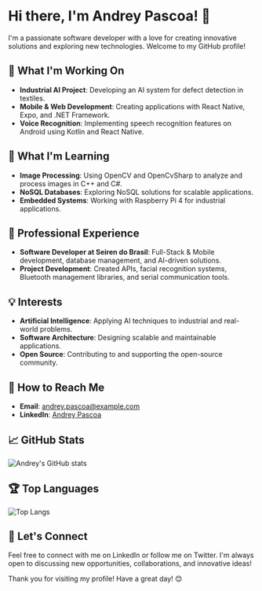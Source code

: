 # Hi there, I'm Andrey Pascoa! 👋

I'm a passionate software developer with a love for creating innovative solutions and exploring new technologies. Welcome to my GitHub profile!

## 🌟 What I'm Working On

- **Industrial AI Project**: Developing an AI system for defect detection in textiles.
- **Mobile & Web Development**: Creating applications with React Native, Expo, and .NET Framework.
- **Voice Recognition**: Implementing speech recognition features on Android using Kotlin and React Native.

## 🌱 What I'm Learning

- **Image Processing**: Using OpenCV and OpenCvSharp to analyze and process images in C++ and C#.
- **NoSQL Databases**: Exploring NoSQL solutions for scalable applications.
- **Embedded Systems**: Working with Raspberry Pi 4 for industrial applications.

## 💼 Professional Experience

- **Software Developer at Seiren do Brasil**: Full-Stack & Mobile development, database management, and AI-driven solutions.
- **Project Development**: Created APIs, facial recognition systems, Bluetooth management libraries, and serial communication tools.

## 💡 Interests

- **Artificial Intelligence**: Applying AI techniques to industrial and real-world problems.
- **Software Architecture**: Designing scalable and maintainable applications.
- **Open Source**: Contributing to and supporting the open-source community.

## 📧 How to Reach Me

- **Email**: [andrey.pascoa@example.com](mailto\:andrey.pascoa@example.com)
- **LinkedIn**: [Andrey Pascoa]([https://www.linkedin.com/in/andreypascoa](https://www.linkedin.com/in/andrey-pascoa/))

## 📈 GitHub Stats
![Andrey's GitHub stats](https://github-readme-stats.vercel.app/api?username=AndreyPascoa&show_icons=true&theme=radical)

## 🏆 Top Languages
![Top Langs](https://github-readme-stats.vercel.app/api/top-langs/?username=AndreyPascoa&layout=compact&theme=radical)

## 🤝 Let's Connect

Feel free to connect with me on LinkedIn or follow me on Twitter. I'm always open to discussing new opportunities, collaborations, and innovative ideas!

Thank you for visiting my profile! Have a great day! 😊
